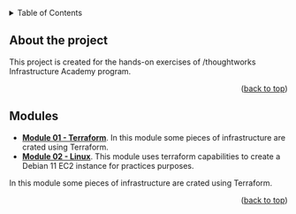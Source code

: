 <a name="readme-top"></a>

<!-- TABLE OF CONTENTS -->
<details>
  <summary>Table of Contents</summary>
  <ol>
    <li><a href="#about-the-project">About the project</a></li>
    <li><a href="#modules">Modules</a></li>
  </ol>
</details>


<!-- ABOUT THE PROJECT -->

## About the project

This project is created for the hands-on exercises of /thoughtworks Infrastructure Academy program.

<p align="right">(<a href="#readme-top">back to top</a>)</p>

## Modules

* **[Module 01 - Terraform](./01.terraform)**. In this module some pieces of infrastructure are crated using Terraform.
* **[Module 02 - Linux](./02.linux)**. This module uses terraform capabilities to create a Debian 11 EC2 instance for
  practices purposes.

In this module some pieces of infrastructure are crated using Terraform.

<p align="right">(<a href="#readme-top">back to top</a>)</p>
